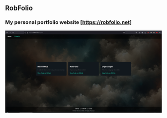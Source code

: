 ## RobFolio

### My personal portfolio website [https://robfolio.net]
![Skjermbilde av prosjektene](https://github.com/Robbelure/rob-folio/blob/main/robfolio.PNG)

